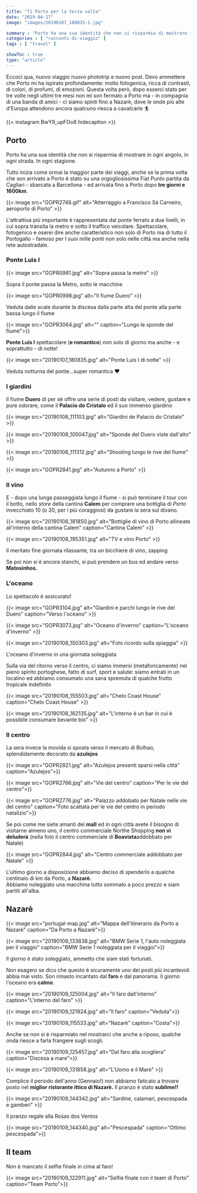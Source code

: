 ```yaml
---
title: "Ti Porto per la terza volta"
date: "2019-04-17"
image: "images/20190107_180835-1.jpg"

summary : "Porto ha una sua identità che non si risparmia di mostrare in ogni angolo, in ogni strada. In ogni stagione. Tutto inizia come ormai la maggior parte dei viaggi, anche se la prima volta che son arrivato a Porto è stato su una orgogliosissima Fiat Punto partita da Cagliari - sbarcata a Barcellona - ed arrivata fino a Porto dopo <strong>tre giorni e 1600km."
categories : [ "racconti-di-viaggio" ]
tags : [ "travel" ]

showToc : true
type: "article"
---
```


Eccoci qua, nuovo viaggio nuovo phototrip e nuovo post. Devo ammettere che Porto mi ha ispirato profondamente: molto fotogenica, ricca di contrasti, di colori, di profumi, di emozioni. Questa volta però, dopo esserci stato per tre volte negli ultimi tre mesi non mi son fermato a Porto ma - in compagnia di una banda di amici - ci siamo spinti fino a Nazarè, dove le onde più alte d'Europa attendono ancora qualcuno riesca a cavalcarle 🏄

{{< instagram BwY9_upFOo8 hidecaption >}}

## Porto

Porto ha una sua identità che non si risparmia di mostrare in ogni angolo, in ogni strada. In ogni stagione.

Tutto inizia come ormai la maggior parte dei viaggi, anche se la prima volta che son arrivato a Porto è stato su una orgogliosissima Fiat Punto partita da Cagliari - sbarcata a Barcellona - ed arrivata fino a Porto dopo **tre giorni e 1600km**.

{{< image src="GOPR2748.gif" alt="Atterraggio a Francisco Sá Carneiro, aeroporto di Porto" >}}

L'attrattiva più importante è rappresentata dal ponte ferrato a due livelli, in cui sopra transita la metro e sotto il traffico veicolare. Spettacolare, fotogenico e oserei dire anche caratteristico non solo di Porto ma di tutto il Portogallo - famoso per I suoi mille ponti non solo nelle città ma anche nella rete autostradale.

### Ponte Luis I

{{< image src="GOPR0981.jpg" alt="Sopra passa la metro" >}}

Sopra il ponte passa la Metro, sotto le macchine

{{< image src="GOPR0998.jpg" alt="Il fiume Duero" >}}

Veduta dalle scale durante la discesa dalla parte alta del ponte alla parte bassa lungo il fiume

{{< image src="GOPR3064.jpg" alt="" caption="Lungo le sponde del fiume">}}

**Ponte Luis I** spettacolare (**e romantico**) non solo di giorno ma anche - e soprattutto - di notte!

{{< image src="20190107_180835.jpg" alt="Ponte Luis I di notte" >}}

Veduta notturna del ponte...super romantica ❤️

### I giardini

Il fiume **Duero** di per sè offre una serie di posti da visitare, vedere, gustare e pure odorare, come il **Palacio do Cristalo** ed il suo immenso giardino

{{< image src="20190108_111103.jpg" alt="Giardini de Palacio do Cristalo" >}}

{{< image src="20190108_105047.jpg" alt="Sponde del Duero viste dall'alto" >}}

{{< image src="20190108_111312.jpg" alt="Shooting lungo le rive del fiume" >}}

{{< image src="GOPR2841.jpg" alt="Autunno a Porto" >}}

### Il vino

E - dopo una lunga passeggiata lungo il fiume - si può terminare il tour con il botto, nello _store_ della cantina **Calem** per comprare una bottiglia di _Porto_ invecchiato 10 (o 20, per i più coraggiosi) da gustare la sera sul divano.

{{< image src="20190108_181850.jpg" alt="Bottiglie di vino di Porto allineate all'interno della cantina Calem" caption="Cantina Calem" >}}

{{< image src="20190108_195351.jpg" alt="TV e vino Porto" >}}

Il meritato fine giornata rilassante, tra un bicchiere di vino, zapping

Se poi non si è ancora stanchi, si può prendere un bus ed andare verso **Matosinhos.**

### L'oceano

Lo spettacolo è assicurato!

{{< image src="GOPR3104.jpg" alt="Giardini e parchi lungo le rive del Duero" caption="Verso l'oceano" >}}


{{< image src="GOPR3073.jpg" alt="Oceano d'inverno" caption="L'oceano d'inverno" >}}

{{< image src="20190108_150303.jpg" alt="Foto ricordo sulla spiaggia" >}}

L'oceano d'inverno in una giornata soleggiata

Sulla via del ritorno verso il centro, ci siamo immersi (metaforicamente) nel pieno spirito portoghese, fatto di surf, sport e salute: siamo entrati in un localino ed abbiamo consumato una sana spremuta di qualche frutto tropicale indefinito

{{< image src="20190108_155503.jpg" alt="Chelo Coast House" caption="Chelo Coast House" >}}

{{< image src="20190108_162135.jpg" alt="L'interno è un bar in cui è possibile consumare bevante bio" >}}

### Il centro

La sera invece la movida si sposta verso il mercato di Bolhao, splendidamente decorato da **azulejos**

{{< image src="GOPR2821.jpg" alt="Azulejos presenti sparsi nella città" caption="Azulejos">}}

{{< image src="GOPR2766.jpg" alt="Vie del centro" caption="Per le vie del centro">}}

{{< image src="GOPR2776.jpg" alt="Palazzo addobato per Natale nelle vie del centro" caption="Foto scattata per le vie del centro in periodo natalizio">}}

Se poi come me siete amanti dei **mall** ed in ogni città avete il bisogno di visitarne almeno uno, il centro commerciale Northe Shopping **non vi deluderà** (nella foto il centro commerciale di **Boavista**addobbato per Natale)

{{< image src="GOPR2844.jpg" alt="Centro commerciale addobbato per Natale" >}}

L'ultimo giorno a disposizione abbiamo deciso di spenderlo a qualche centinaio di km da Porto, a **Nazarè.**  
Abbiamo noleggiato una macchina tutto sommato a poco prezzo e siam partiti all'alba.

## Nazarè

{{< image src="portugal-map.jpg" alt="Mappa dell'itinerario da Porto a Nazarè" caption="Da Porto a Nazarè">}}

{{< image src="20190109_133838.jpg" alt="BMW Serie 1, l'auto noleggiata per il viaggio" caption="BMW Serie 1 noleggiata per il viaggio">}}

Il giorno è stato soleggiato, ammetto che siam stati fortunati.

Non esagero se dico che questo è sicuramente uno dei posti più incantevoli abbia mai visto. Son rimasto incantato dal **faro** e dal panorama. Il giorno l'oceano era **calmo**.

{{< image src="20190109_125004.jpg" alt="Il faro dall'interno" caption="L'interno del faro" >}}

{{< image src="20190109_121924.jpg" alt="Il faro" caption="Veduta">}}


{{< image src="20190109_115533.jpg" alt="Nazarè" caption="Costa">}}

Anche se non si è risparmiato nel mostrarci che anche a riposo, qualche onda riesce a farla frangere sugli scogli.

{{< image src="20190109_125457.jpg" alt="Dal faro alla scogliera" caption="Discesa a mare">}}

{{< image src="20190109_131858.jpg" alt="L'Uomo e il Mare" >}}

Complice il periodo dell'anno (Gennaio!) non abbiamo faticato a trovare posto nel **miglior ristorante ittico di Nazarè.** Il pranzo è stato **sublime!!**

{{< image src="20190109_144342.jpg" alt="Sardine, calamari, pescespada e gamberi" >}}

Il pranzo regale alla Rosas dos Ventos

{{< image src="20190109_144340.jpg" alt="Pescespada" caption="Ottimo pescespada">}}

## Il team

Non è mancato il selfie finale in cima al faro!

{{< image src="20190109_122911.jpg" alt="Selfie finale con il team di Porto" caption="Team Porto">}}
